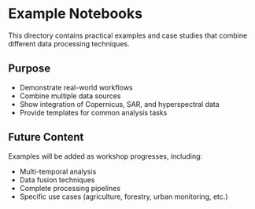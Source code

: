# Example Notebooks

This directory contains practical examples and case studies that combine different data processing techniques.

## Purpose

- Demonstrate real-world workflows
- Combine multiple data sources
- Show integration of Copernicus, SAR, and hyperspectral data
- Provide templates for common analysis tasks

## Future Content

Examples will be added as workshop progresses, including:
- Multi-temporal analysis
- Data fusion techniques
- Complete processing pipelines
- Specific use cases (agriculture, forestry, urban monitoring, etc.)
